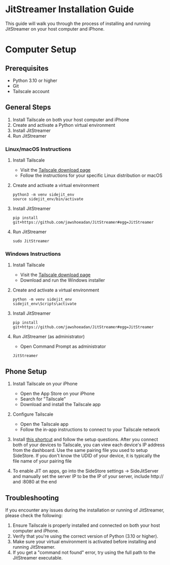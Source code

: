 # JitStreamer Installation Guide

This guide will walk you through the process of installing and running JitStreamer on your host computer and iPhone.

# Computer Setup

## Prerequisites

-   Python 3.10 or higher
-   Git
-   Tailscale account

## General Steps

1. Install Tailscale on both your host computer and iPhone
2. Create and activate a Python virtual environment
3. Install JitStreamer
4. Run JitStreamer

### Linux/macOS Instructions

1. Install Tailscale

    - Visit the [Tailscale download page](https://tailscale.com/download)
    - Follow the instructions for your specific Linux distribution or macOS

2. Create and activate a virtual environment

    ```
    python3 -m venv sidejit_env
    source sidejit_env/bin/activate
    ```

3. Install JitStreamer

    ```
    pip install git+https://github.com/jawshoeadan/JitStreamer#egg=JitStreamer
    ```

4. Run JitStreamer
    ```
    sudo JitStreamer
    ```

### Windows Instructions

1. Install Tailscale

    - Visit the [Tailscale download page](https://tailscale.com/download)
    - Download and run the Windows installer

2. Create and activate a virtual environment

    ```
    python -m venv sidejit_env
    sidejit_env\Scripts\activate
    ```

3. Install JitStreamer

    ```
    pip install git+https://github.com/jawshoeadan/JitStreamer#egg=JitStreamer
    ```

4. Run JitStreamer (as administrator)
    - Open Command Prompt as administrator
    ```
    JitStreamer
    ```

## Phone Setup

1. Install Tailscale on your iPhone

    - Open the App Store on your iPhone
    - Search for "Tailscale"
    - Download and install the Tailscale app

2. Configure Tailscale
    - Open the Tailscale app
    - Follow the in-app instructions to connect to your Tailscale network
3. Install [this shortcut](https://www.icloud.com/shortcuts/ed312725980f4bbfab7e6fe939a470df) and follow the setup questions. After you connect both of your devices to Tailscale, you can view each device's IP address from the dashboard. Use the same pairing file you used to setup SideStore. If you don't know the UDID of your device, it is typically the file name of your pairing file
4. To enable JIT on apps, go into the SideStore settings -> SideJitServer and manually set the server IP to be the IP of your server, include http:// and :8080 at the end

## Troubleshooting

If you encounter any issues during the installation or running of JitStreamer, please check the following:

1. Ensure Tailscale is properly installed and connected on both your host computer and iPhone.
2. Verify that you're using the correct version of Python (3.10 or higher).
3. Make sure your virtual environment is activated before installing and running JitStreamer.
4. If you get a "command not found" error, try using the full path to the JitStreamer executable.
